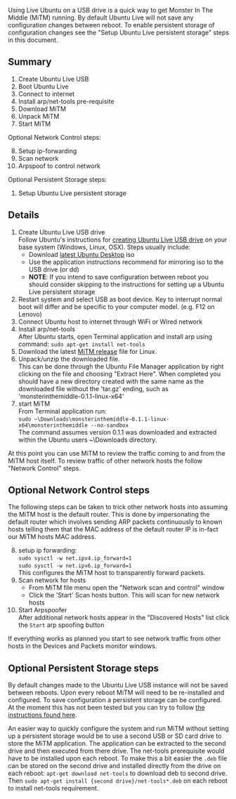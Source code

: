 Using Live Ubuntu on a USB drive is a quick way to get Monster In The Middle (MiTM) running. By default Ubuntu Live will not save any configuration changes between reboot. To enable persistent storage of configuration changes see the "Setup Ubuntu Live persistent storage" steps in this document.

## Summary

1. Create Ubuntu Live USB 
2. Boot Ubuntu Live
3. Connect to internet
4. Install arp/net-tools pre-requisite
5. Download MiTM
6. Unpack MiTM
7. Start MiTM

Optional Network Control steps:

8. Setup ip-forwarding
9. Scan network
10. Arpspoof to control network

Optional Persistent Storage steps:

1.  Setup Ubuntu Live persistent storage

## Details

1. Create Ubuntu Live USB drive  
Follow Ubuntu's instructions for [creating Ubuntu Live USB drive](https://ubuntu.com/tutorials/try-ubuntu-before-you-install) on your base system (Windows, Linux, OSX). Steps usually include:
    * Download [latest Ubuntu Desktop](https://ubuntu.com/download/desktop) iso
    * Use the application instructions recommend for mirroring iso to the USB drive (or dd)  
    * **NOTE**: If you intend to save configuration between reboot you should consider skipping to the instructions for setting up a Ubuntu Live persistent storage
2. Restart system and select USB as boot device. Key to interrupt normal boot will differ and be specific to your computer model. (e.g. F12 on Lenovo)
3. Connect Ubuntu host to internet through WiFi or Wired network
4. Install arp/net-tools  
After Ubuntu starts, open Terminal application and install arp using command: `sudo apt-get install net-tools`
5. Download the latest [MiTM release](https://github.com/nocompanyco/monsterinthemiddle/releases) file for Linux.
6. Unpack/unzip the downloaded file.  
This can be done through the Ubuntu File Manager application by right clicking on the file and choosing "Extract Here". When completed you should have a new directory created with the same name as the downloaded file without the 'tar.gz' ending, such as 'monsterinthemiddle-0.1.1-linux-x64'
7. start MiTM  
From Terminal application run:   
`sudo ~\Downloads\monsterinthemiddle-0.1.1-linux-x64\monsterinthemiddle --no-sandbox`  
The command assumes version 0.1.1 was downloaded and extracted within the Ubuntu users ~\Downloads directory.

At this point you can use MiTM to review the traffic coming to and from the MiTM host itself. To review traffic of other network hosts the follow "Network Control" steps.

## Optional Network Control steps

The following steps can be taken to trick other network hosts into assuming the MiTM host is the default router. This is done by impersonating the default router which involves sending ARP packets continuously to known hosts telling them that the MAC address of the default router IP is in-fact our MiTM hosts MAC address.

8. setup ip forwarding:   
`sudo sysctl -w net.ipv4.ip_forward=1`  
`sudo sysctl -w net.ipv6.ip_forward=1`  
This configures the MiTM host to transparently forward packets.
9. Scan network for hosts  
    * From MiTM file menu open the "Network scan and control" window
    * Click the 'Start' Scan hosts button. This will scan for new network hosts
10. Start Arpspoofer  
After additional network hosts appear in the "Discovered Hosts" list click the `Start` arp spoofing button

If everything works as planned you start to see network traffic from other hosts in the Devices and Packets monitor windows.

## Optional Persistent Storage steps

By default changes made to the Ubuntu Live USB instance will not be saved between reboots. Upon every reboot MiTM will need to be re-installed and configured. To save configuration a persistent storage can be configured. At the moment this has not been tested but you can try to follow [the instructions   found here](https://askubuntu.com/questions/1230902/what-is-the-correct-way-to-create-a-persistent-ubuntu-20-04-usb).

An easier way to quickly configure the system and run MiTM without setting up a persistent storage would be to use a second USB or SD card drive to store the MiTM application. The application can be extracted to the second drive and then executed from there drive. The net-tools prerequisite would have to be installed upon each reboot. To make this a bit easier the `.deb` file can be stored on the second drive and installed directly from the drive on each reboot: `apt-get download net-tools` to download deb to second drive. Then `sudo apt-get install {second drive}/net-tools*.deb` on each reboot to install net-tools requirement. 